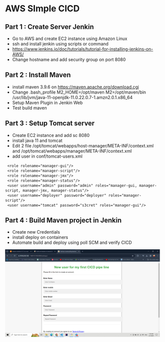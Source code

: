 # AWS SImple CICD

## Part 1 : Create Server Jenkin
- Go to AWS and create EC2 instance using Amazon Linux
- ssh and install jenkin using scripts or command
- https://www.jenkins.io/doc/tutorials/tutorial-for-installing-jenkins-on-AWS/
- Change hostname and add security group on port 8080

## Part 2 : Install Maven
- install maven 3.9.6 on https://maven.apache.org/download.cgi
- Change .bash_profile
M2_HOME=/opt/maven
M2=/opt/maven/bin
/usr/lib/jvm/java-11-openjdk-11.0.22.0.7-1.amzn2.0.1.x86_64
- Setup Maven Plugin in Jenkin Web
- Test build maven

## Part 3 : Setup Tomcat server
- Create EC2 instance and add sc 8080
- install java 11 and tomcat
- Edit 2 file /opt/tomcat/webapps/host-manager/META-INF/context.xml and /opt/tomcat/webapps/manager/META-INF/context.xml
- add user in conf/tomcat-users.xml
```
 <role rolename="manager-gui"/>
 <role rolename="manager-script"/>
 <role rolename="manager-jmx"/>
 <role rolename="manager-status"/>
 <user username="admin" password="admin" roles="manager-gui, manager-script, manager-jmx, manager-status"/>
 <user username="deployer" password="deployer" roles="manager-script"/>
 <user username="tomcat" password="s3cret" roles="manager-gui"/>
```
## Part 4 : Build Maven project in Jenkin
- Create new Credentials
- install deploy on containers
- Automate build and deploy using poll SCM and verify CICD

![Done](<Screenshot 2024-03-07 012921-1.png>)